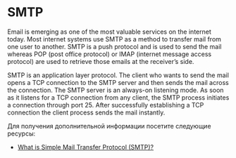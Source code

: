 # SMTP

Email is emerging as one of the most valuable services on the internet today. Most internet systems use SMTP as a method to transfer mail from one user to another. SMTP is a push protocol and is used to send the mail whereas POP (post office protocol) or IMAP (internet message access protocol) are used to retrieve those emails at the receiver’s side.

SMTP is an application layer protocol. The client who wants to send the mail opens a TCP connection to the SMTP server and then sends the mail across the connection. The SMTP server is an always-on listening mode. As soon as it listens for a TCP connection from any client, the SMTP process initiates a connection through port 25. After successfully establishing a TCP connection the client process sends the mail instantly.

Для получения дополнительной информации посетите следующие ресурсы:

- [What is Simple Mail Transfer Protocol (SMTP)?](https://www.geeksforgeeks.org/simple-mail-transfer-protocol-smtp/)
